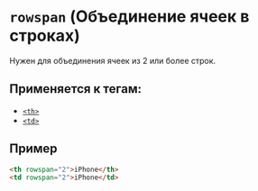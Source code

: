 # `rowspan` (Объединение ячеек в строках)

Нужен для объединения ячеек из 2 или более строк.

## Применяется к тегам:

- [`<th>`](<../TAGS TABLE/th (ЯЧЕЙКА - ЗАГОЛОВОК).md>)
- [`<td>`](<../TAGS TABLE/td (ЯЧЕЙКА).md>)

## Пример

```html
<th rowspan="2">iPhone</th>
<td rowspan="2">iPhone</td>
```
